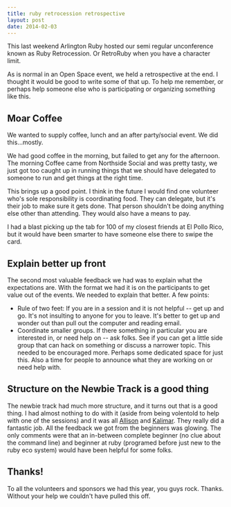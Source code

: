 ```yaml
---
title: ruby retrocession retrospective
layout: post
date: 2014-02-03
---
```


This last weekend Arlington Ruby hosted our semi regular unconference known as Ruby Retrocession. Or RetroRuby when you have a character limit.

As is normal in an Open Space event, we held a retrospective at the end. I thought it would be good to write some of that up. To help me remember, or perhaps help someone else who is participating or organizing something like this.

## Moar Coffee

We wanted to supply coffee, lunch and an after party/social event. We did this...mostly.

We had good coffee in the morning, but failed to get any for the afternoon. The morning Coffee came from Northside Social and was pretty tasty, we just got too caught up in running things that we should have delegated to someone to run and get things at the right time.

This brings up a good point. I think in the future I would find one volunteer who's sole responsibility is coordinating food. They can delegate, but it's their job to make sure it gets done. That person shouldn't be doing anything else other than attending. They would also have a means to pay.

I had a blast picking up the tab for 100 of my closest friends at El Pollo Rico, but it would have been smarter to have someone else there to swipe the card.

## Explain better up front

The second most valuable feedback we had was to explain what the expectations are. With the format we had it is on the participants to get value out of the events. We needed to explain that better. A few points:

* Rule of two feet: If you are in a session and it is not helpful -- get up and go. It's not insulting to anyone for you to leave. It's better to get up and wonder out than pull out the computer and reading email.
* Coordinate smaller groups. If there something in particular you are interested in, or need help on -- ask folks. See if you can get a little side group that can hack on something or discuss a narrower topic. This needed to be encouraged more. Perhaps some dedicated space for just this. Also a time for people to announce what they are working on or need help with.

## Structure on the Newbie Track is a good thing

The newbie track had much more structure, and it turns out that is a good thing. I had almost nothing to do with it (aside from being volentold to help with one of the sessions) and it was all [Allison](http://twitter.com/allie_p) and [Kalimar](http://twitter.com/kalimar). They really did a fantastic job. All the feedback we got from the beginners was glowing. The only comments were that an in-between complete beginner (no clue about the command line) and beginner at ruby (programed before just new to the ruby eco system) would have been helpful for some folks.

## Thanks!

To all the volunteers and sponsors we had this year, you guys rock. Thanks. Without your help we couldn't have pulled this off.

